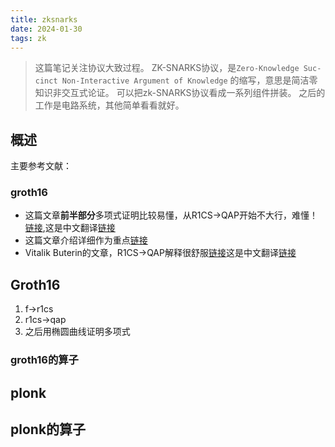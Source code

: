 ```yaml
---
title: zksnarks
date: 2024-01-30 
tags: zk
---
```


>这篇笔记关注协议大致过程。
>ZK-SNARKS协议，是`Zero-Knowl­edge Suc­cinct Non-In­ter­ac­tive Ar­gu­ment of Knowl­edge` 的缩写，意思是简洁零知识非交互式论证。
>可以把zk-SNARKS协议看成一系列组件拼装。
>之后的工作是电路系统，其他简单看看就好。
<!--more-->
## 概述

主要参考文献：
### groth16
- 这篇文章**前半部分**多项式证明比较易懂，从R1CS->QAP开始不大行，难懂！[链接](./reference/Why%20and%20How%20zk-SNARK%20Works:%20Definitive%20Explanation.pdf),这是中文翻译[链接](https://secbit.io/blog/tags/zero-knowledge-proof/)
- 这篇文章介绍详细作为重点[链接](./reference/zkSNARK_intro.pdf)
- Vitalik Buterin的文章，R1CS->QAP解释很舒服[链接](https://medium.com/@VitalikButerin/quadratic-arithmetic-programs-from-zero-to-hero-f6d558cea649)这是中文翻译[链接](https://snowolf0620.xyz/index.php/zkp/435.html)




## Groth16
1. f->r1cs
2. r1cs->qap
3. 之后用椭圆曲线证明多项式
### groth16的算子


## plonk
## plonk的算子